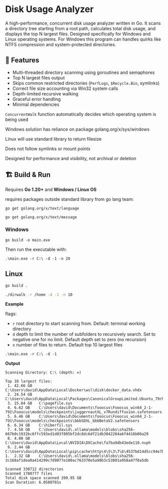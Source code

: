 # Disk Usage Analyzer

A high-performance, concurrent disk usage analyzer written in Go. 
It scans a directory tree starting from a root path, calculates total disk usage, 
and displays the top N largest files. Designed specifically for Windows and Linux
operating systems. For Windows this program can handles quirks like NTFS compression 
and system-protected directories.

## 🚀 Features

- Multi-threaded directory scanning using goroutines and semaphores
- Top N largest files output
- Skips common restricted directories (`PerfLogs`, `$Recycle.Bin`, symlinks)
- Correct file size accounting via Win32 system calls
- Depth-limited recursive walking
- Graceful error handling
- Minimal dependencies

`ConcurrentWalk` function automatically decides which operating system is being used

Windows solution has reliance on package golang.org/x/sys/windows

Linux will use standard library to return filesize

Does not follow symlinks or mount points

Designed for performance and visibility, not archival or deletion


## 🏗️ Build & Run

Requires **Go 1.20+** and **Windows / Linux OS**

requires packages outside standard library from go lang team:

```pwsh
go get golang.org/x/text/language
```

```pwsh
go get golang.org/x/text/message
```

### Windows

```pwsh
go build -o main.exe
```

Then run the executable with:

```pwsh
.\main.exe -r C:\ -d -1 -n 20
```

## Linux

```bash
go build .
```

```bash
./dirwalk -r /home -d -1 -n 10
```

**Example**

flags:
- `r` root directory to start scanning from. Default: terminal working directory
- `d` depth to limit the number of subfolders to recursively search.
Set to negative one for no limit. Default depth set to zero (no recursion)
- `n` number of files to return. Default top 10 largest files

```pwsh
.\main.exe -r C:\ -d -1
```

**Output**
 
```pwsh
Scanning Directory: C:\ (depth: ∞)

Top 10 largest files:
 1. 42.66 GB   C:\Users\david\AppData\Local\Docker\wsl\disk\docker_data.vhdx
 2. 24.54 GB   C:\Users\david\AppData\Local\Packages\CanonicalGroupLimited.Ubuntu_79rhkp1fndgsc\LocalState\ext4.vhdx
 3. 15.84 GB   C:\pagefile.sys
 4. 6.62 GB    C:\Users\david\Documents\fooocus\Fooocus_win64_2-1-791\Fooocus\models\checkpoints\juggernautXL_v7Rundiffusion.safetensors
 5. 6.46 GB    C:\Users\david\Documents\fooocus\Fooocus_win64_2-1-791\Fooocus\models\checkpoints\bbbSDXL_bbbBetaV2.safetensors
 6. 6.34 GB    C:\hiberfil.sys
 7. 4.58 GB    C:\Users\david\.ollama\models\blobs\sha256-667b0c1932bc6ffc593ed1d03f895bf2dc8dc6df21db3042284a6f4416b06a29
 8. 4.00 GB    C:\Users\david\AppData\Local\NVIDIA\DXCache\fa7ba9db43ede110.nvph
 9. 2.44 GB    C:\Users\david\AppData\Local\pip\cache\http\4\5\3\7\b\4537bd14d5cc94e7b73fac5299ea971d99b17d3a6a4adbc8eace0df2
1.  2.32 GB    C:\Users\david\.ollama\models\blobs\sha256-3c168af1dea0a414299c7d9077e100ac763370e5a98b3c53801a958a47f0a5db

Scanned 330712 directories
Scanned 1780777 files
Total disk space scanned 399.95 GB
Scan Duration: 6.0580701s
```
